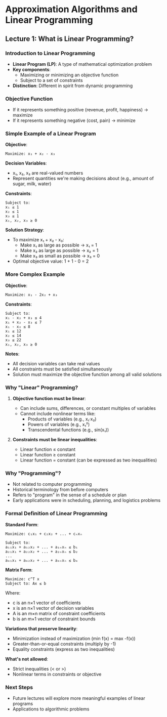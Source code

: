 # Approximation Algorithms and Linear Programming
## Lecture 1: What is Linear Programming?

### Introduction to Linear Programming
- **Linear Program (LP)**: A type of mathematical optimization problem
- **Key components**:
  - Maximizing or minimizing an objective function
  - Subject to a set of constraints
- **Distinction**: Different in spirit from dynamic programming

### Objective Function
- If it represents something positive (revenue, profit, happiness) → maximize
- If it represents something negative (cost, pain) → minimize

### Simple Example of a Linear Program

**Objective**:
```
Maximize: x₁ + x₂ - x₃
```

**Decision Variables**:
- x₁, x₂, x₃ are real-valued numbers
- Represent quantities we're making decisions about (e.g., amount of sugar, milk, water)

**Constraints**:
```
Subject to:
x₁ ≤ 1
x₂ ≤ 1
x₃ ≤ 1
x₁, x₂, x₃ ≥ 0
```

**Solution Strategy**:
- To maximize x₁ + x₂ - x₃:
  - Make x₁ as large as possible → x₁ = 1
  - Make x₂ as large as possible → x₂ = 1
  - Make x₃ as small as possible → x₃ = 0
- Optimal objective value: 1 + 1 - 0 = 2

### More Complex Example

**Objective**:
```
Maximize: x₁ - 2x₂ + x₃
```

**Constraints**:
```
Subject to:
x₁ - x₂ + x₃ ≤ 4
x₁ + x₂ - x₃ ≤ 7
x₁ - x₂ ≤ 8
x₁ ≤ 12
x₂ ≤ 14
x₃ ≤ 22
x₁, x₂, x₃ ≥ 0
```

**Notes**:
- All decision variables can take real values
- All constraints must be satisfied simultaneously
- Solution must maximize the objective function among all valid solutions

### Why "Linear" Programming?

1. **Objective function must be linear**:
   - Can include sums, differences, or constant multiples of variables
   - Cannot include nonlinear terms like:
     - Products of variables (e.g., x₁·x₂)
     - Powers of variables (e.g., x₁²)
     - Transcendental functions (e.g., sin(x₁))

2. **Constraints must be linear inequalities**:
   - Linear function ≤ constant
   - Linear function ≥ constant
   - Linear function = constant (can be expressed as two inequalities)

### Why "Programming"?

- Not related to computer programming
- Historical terminology from before computers
- Refers to "program" in the sense of a schedule or plan
- Early applications were in scheduling, planning, and logistics problems

### Formal Definition of Linear Programming

**Standard Form**:
```
Maximize: c₁x₁ + c₂x₂ + ... + cₙxₙ

Subject to:
a₁₁x₁ + a₁₂x₂ + ... + a₁ₙxₙ ≤ b₁
a₂₁x₁ + a₂₂x₂ + ... + a₂ₙxₙ ≤ b₂
...
aₘ₁x₁ + aₘ₂x₂ + ... + aₘₙxₙ ≤ bₘ
```

**Matrix Form**:
```
Maximize: c^T x
Subject to: Ax ≤ b
```
Where:
- c is an n×1 vector of coefficients
- x is an n×1 vector of decision variables
- A is an m×n matrix of constraint coefficients
- b is an m×1 vector of constraint bounds

**Variations that preserve linearity**:
- Minimization instead of maximization (min f(x) = max -f(x))
- Greater-than-or-equal constraints (multiply by -1)
- Equality constraints (express as two inequalities)

**What's not allowed**:
- Strict inequalities (< or >)
- Nonlinear terms in constraints or objective

### Next Steps
- Future lectures will explore more meaningful examples of linear programs
- Applications to algorithmic problems
